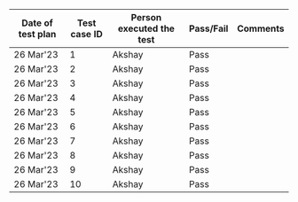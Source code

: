  <p> 
   
| Date of test plan | Test case ID | Person executed the test | Pass/Fail | Comments |
| --- | --- | --- | --- | --- |
| 26 Mar'23 | 1 | Akshay | Pass | |
| 26 Mar'23 | 2 | Akshay | Pass | |
| 26 Mar'23 | 3 | Akshay | Pass | |
| 26 Mar'23 | 4 | Akshay | Pass | |
| 26 Mar'23 | 5 | Akshay | Pass | |
| 26 Mar'23 | 6 | Akshay | Pass | |
| 26 Mar'23 | 7 | Akshay | Pass | |
| 26 Mar'23 | 8 | Akshay | Pass | |
| 26 Mar'23 | 9 | Akshay | Pass | |
| 26 Mar'23 | 10 | Akshay | Pass | |


   
 </p>

 
